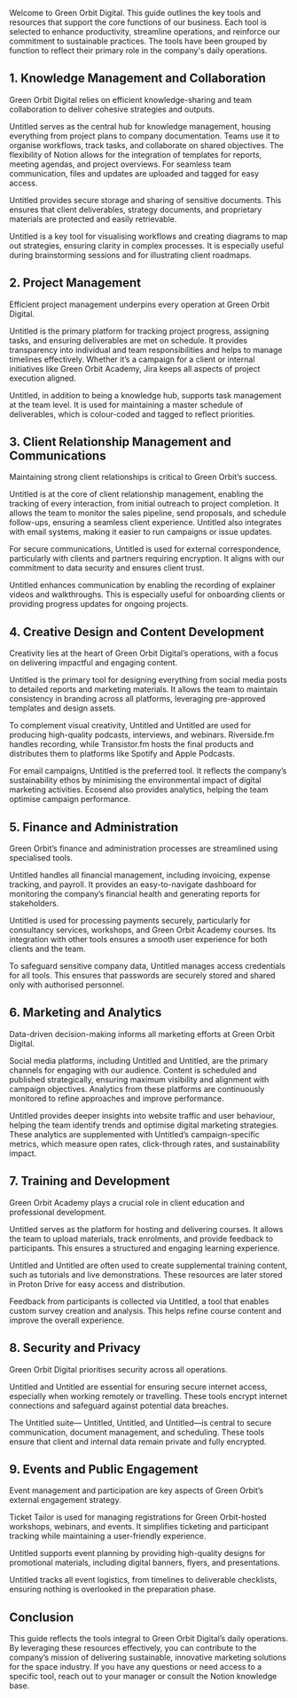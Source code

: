 <!-- Unsupported block type: table_of_contents -->

Welcome to Green Orbit Digital. This guide outlines the key tools and resources that support the core functions of our business. Each tool is selected to enhance productivity, streamline operations, and reinforce our commitment to sustainable practices. The tools have been grouped by function to reflect their primary role in the company's daily operations.

<!-- Unsupported block type: divider -->

## 1. Knowledge Management and Collaboration

Green Orbit Digital relies on efficient knowledge-sharing and team collaboration to deliver cohesive strategies and outputs.

Untitled serves as the central hub for knowledge management, housing everything from project plans to company documentation. Teams use it to organise workflows, track tasks, and collaborate on shared objectives. The flexibility of Notion allows for the integration of templates for reports, meeting agendas, and project overviews. For seamless team communication, files and updates are uploaded and tagged for easy access.

Untitled provides secure storage and sharing of sensitive documents. This ensures that client deliverables, strategy documents, and proprietary materials are protected and easily retrievable.

Untitled is a key tool for visualising workflows and creating diagrams to map out strategies, ensuring clarity in complex processes. It is especially useful during brainstorming sessions and for illustrating client roadmaps.

<!-- Unsupported block type: divider -->

## 2. Project Management

Efficient project management underpins every operation at Green Orbit Digital.

Untitled is the primary platform for tracking project progress, assigning tasks, and ensuring deliverables are met on schedule. It provides transparency into individual and team responsibilities and helps to manage timelines effectively. Whether it’s a campaign for a client or internal initiatives like Green Orbit Academy, Jira keeps all aspects of project execution aligned.

Untitled, in addition to being a knowledge hub, supports task management at the team level. It is used for maintaining a master schedule of deliverables, which is colour-coded and tagged to reflect priorities.

<!-- Unsupported block type: divider -->

## 3. Client Relationship Management and Communications

Maintaining strong client relationships is critical to Green Orbit’s success.

Untitled is at the core of client relationship management, enabling the tracking of every interaction, from initial outreach to project completion. It allows the team to monitor the sales pipeline, send proposals, and schedule follow-ups, ensuring a seamless client experience. Untitled also integrates with email systems, making it easier to run campaigns or issue updates.

For secure communications, Untitled is used for external correspondence, particularly with clients and partners requiring encryption. It aligns with our commitment to data security and ensures client trust.

Untitled enhances communication by enabling the recording of explainer videos and walkthroughs. This is especially useful for onboarding clients or providing progress updates for ongoing projects.

<!-- Unsupported block type: divider -->

## 4. Creative Design and Content Development

Creativity lies at the heart of Green Orbit Digital’s operations, with a focus on delivering impactful and engaging content.

Untitled is the primary tool for designing everything from social media posts to detailed reports and marketing materials. It allows the team to maintain consistency in branding across all platforms, leveraging pre-approved templates and design assets.

To complement visual creativity, Untitled and Untitled are used for producing high-quality podcasts, interviews, and webinars. Riverside.fm handles recording, while Transistor.fm hosts the final products and distributes them to platforms like Spotify and Apple Podcasts.

For email campaigns, Untitled is the preferred tool. It reflects the company’s sustainability ethos by minimising the environmental impact of digital marketing activities. Ecosend also provides analytics, helping the team optimise campaign performance.

<!-- Unsupported block type: divider -->

## 5. Finance and Administration

Green Orbit’s finance and administration processes are streamlined using specialised tools.

Untitled handles all financial management, including invoicing, expense tracking, and payroll. It provides an easy-to-navigate dashboard for monitoring the company’s financial health and generating reports for stakeholders.

Untitled is used for processing payments securely, particularly for consultancy services, workshops, and Green Orbit Academy courses. Its integration with other tools ensures a smooth user experience for both clients and the team.

To safeguard sensitive company data, Untitled manages access credentials for all tools. This ensures that passwords are securely stored and shared only with authorised personnel.

<!-- Unsupported block type: divider -->

## 6. Marketing and Analytics

Data-driven decision-making informs all marketing efforts at Green Orbit Digital.

Social media platforms, including Untitled and Untitled, are the primary channels for engaging with our audience. Content is scheduled and published strategically, ensuring maximum visibility and alignment with campaign objectives. Analytics from these platforms are continuously monitored to refine approaches and improve performance.

Untitled provides deeper insights into website traffic and user behaviour, helping the team identify trends and optimise digital marketing strategies. These analytics are supplemented with Untitled’s campaign-specific metrics, which measure open rates, click-through rates, and sustainability impact.

<!-- Unsupported block type: divider -->

## 7. Training and Development

Green Orbit Academy plays a crucial role in client education and professional development.

Untitled serves as the platform for hosting and delivering courses. It allows the team to upload materials, track enrolments, and provide feedback to participants. This ensures a structured and engaging learning experience.

Untitled and Untitled are often used to create supplemental training content, such as tutorials and live demonstrations. These resources are later stored in Proton Drive for easy access and distribution.

Feedback from participants is collected via Untitled, a tool that enables custom survey creation and analysis. This helps refine course content and improve the overall experience.

<!-- Unsupported block type: divider -->

## 8. Security and Privacy

Green Orbit Digital prioritises security across all operations.

Untitled and Untitled are essential for ensuring secure internet access, especially when working remotely or travelling. These tools encrypt internet connections and safeguard against potential data breaches.

The Untitled suite— Untitled, Untitled, and Untitled—is central to secure communication, document management, and scheduling. These tools ensure that client and internal data remain private and fully encrypted.

<!-- Unsupported block type: divider -->

## 9. Events and Public Engagement

Event management and participation are key aspects of Green Orbit’s external engagement strategy.

Ticket Tailor is used for managing registrations for Green Orbit-hosted workshops, webinars, and events. It simplifies ticketing and participant tracking while maintaining a user-friendly experience.

Untitled supports event planning by providing high-quality designs for promotional materials, including digital banners, flyers, and presentations.

Untitled tracks all event logistics, from timelines to deliverable checklists, ensuring nothing is overlooked in the preparation phase.

<!-- Unsupported block type: divider -->

## Conclusion

This guide reflects the tools integral to Green Orbit Digital’s daily operations. By leveraging these resources effectively, you can contribute to the company’s mission of delivering sustainable, innovative marketing solutions for the space industry. If you have any questions or need access to a specific tool, reach out to your manager or consult the Notion knowledge base.